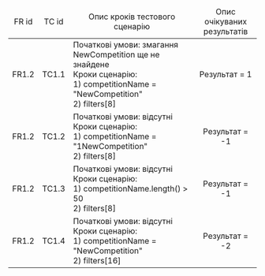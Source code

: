 <table>
    <thead align="center">
        <tr>
            <td align="center">FR id</td>
            <td align="center">TC id</td>
            <td align="center">Опис кроків тестового сценарію</td>
            <td align="center">Опис очікуваних результатів</td>
        </tr>
    </thead>
    <tbody>
        <tr>
            <td align="center">FR1.2</td>
            <td align="center">TC1.1</td>
            <td align="left">Початкові умови: змагання NewCompetition ще не знайдене
            <br>Кроки сценарію:
            <br>1) competitionName = "NewCompetition"
            <br>2) filters[8]</td>
            <td align="center">Результат = 1</td>
        </tr>
        <tr>
            <td align="center">FR1.2</td>
            <td align="center">TC1.2</td>
            <td align="left">Початкові умови: відсутні
            <br>Кроки сценарію:
            <br>1) competitionName = "1NewCompetition"
            <br>2) filters[8]</td>
            <td align="center">Результат = -1</td>
        </tr>
        <tr>
            <td align="center">FR1.2</td>
            <td align="center">TC1.3</td>
            <td align="left">Початкові умови: відсутні
            <br>Кроки сценарію:
            <br>1) competitionName.length() > 50
            <br>2) filters[8]</td>
            <td align="center">Результат = -1</td>
        </tr>
        <tr>
            <td align="center">FR1.2</td>
            <td align="center">TC1.4</td>
            <td align="left">Початкові умови: відсутні
            <br>Кроки сценарію:
            <br>1) competitionName = "NewCompetition"
            <br>2) filters[16]</td>
            <td align="center">Результат = -2</td>
        </tr>
    </tbody>
</table>
